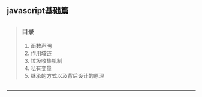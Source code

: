 ## javascript基础篇

> ##
> ### 目录
> 1. 函数声明
> 2. 作用域链
> 3. 垃圾收集机制
> 4. 私有变量
> 5. 继承的方式以及背后设计的原理
> ##

---